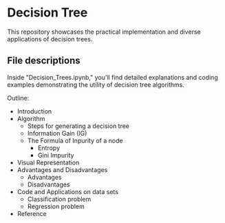# Decision Tree

This repository showcases the practical implementation and diverse applications of decision trees.

## File descriptions
Inside "Decision_Trees.ipynb," you'll find detailed explanations and coding examples demonstrating the utility of decision tree algorithms.

Outline:
- Introduction
- Algorithm
    - Steps for generating a decision tree
    - Information Gain (IG)
    - The Formula of Inpurity of a node
        - Entropy
        - Gini Impurity
- Visual Representation
- Advantages and Disadvantages
    - Advantages
    - Disadvantages
- Code and Applications on data sets
    - Classification problem
    - Regression problem
- Reference

